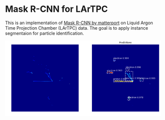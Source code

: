# Mask R-CNN for LArTPC 

This is an implementation of [Mask R-CNN by matterport](https://github.com/matterport/Mask_RCNN) on Liquid Argon Time Projection Chamber (LArTPC) data. The goal is to apply instance segmentaion for particle identification.

![Instance Segmentation Sample](assets/profile_mrcnn_ex.png)
